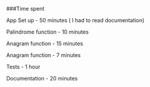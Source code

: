 ###Time spent

App Set up - 50 minutes ( I had to read documentation)

Palindrome function - 10 minutes

Anagram function - 15 minutes

Anagram function - 7 minutes

Tests - 1 hour

Documentation - 20 minutes